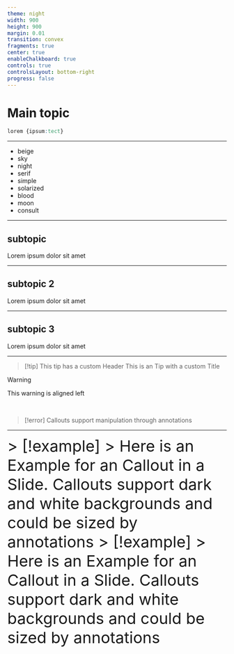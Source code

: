 ```yaml
---
theme: night
width: 900
height: 900
margin: 0.01
transition: convex
fragments: true
center: true
enableChalkboard: true
controls: true
controlsLayout: bottom-right
progress: false
---
```



# Main topic

```css
lorem {ipsum:tect}
```

---

- beige
- sky
- night
- serif
- simple
- solarized
- blood
- moon
- consult


---

## subtopic

Lorem ipsum dolor sit amet 


---

## subtopic 2

Lorem ipsum dolor sit amet 


---

## subtopic 3

Lorem ipsum dolor sit amet 


---


> [!tip] This tip has a custom Header
> This is an Tip with a custom Title
<!-- element style="width:40%"-->

> [!warning] 
> This warning is aligned left
<!-- element style="width:20%;font-size:24px" align="left"-->

<br>

> [!error] 
> Callouts support manipulation through annotations
<!-- element style="width:20%;font-size:24px" rotate="15"-->
---

<grid drag="30 30" drop="11 68" style="font-size:36px">
> [!example]
> Here is an Example for an Callout in a Slide. Callouts support dark and white backgrounds and could be sized by annotations
</grid>

<grid drag="50 100" drop="50 0" bg="white" pad="50px" style="font-size:36px">
> [!example]
> Here is an Example for an Callout in a Slide. Callouts support dark and white backgrounds and could be sized by annotations
</grid>